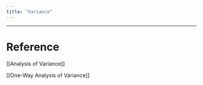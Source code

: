 ```yaml
---
title: "Variance"
---
```





---



# Reference 

[[Analysis of Variance]]

[[One-Way Analysis of Variance]]

